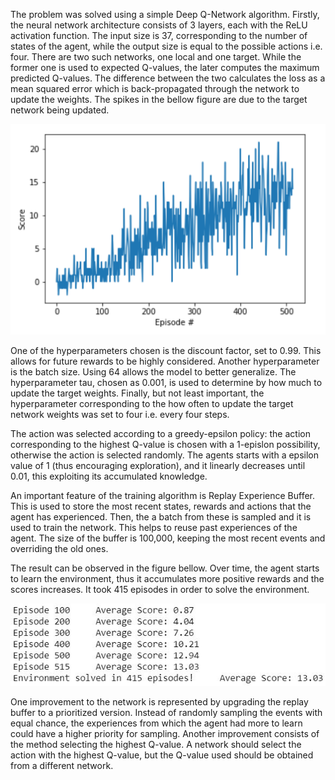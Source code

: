 The problem was solved using a simple Deep Q-Network algorithm. Firstly, the neural network architecture consists of 3 layers, each with the ReLU activation function. The input size is 37, corresponding to the number of states of the agent, while the output size is equal to the possible actions i.e. four. There are two such networks, one local and one target. While the former one is used to expected Q-values, the later computes the maximum predicted Q-values. The difference between the two calculates the loss as a mean squared error which is back-propagated through the network to update the weights. The spikes in the bellow figure are due to the target network being updated.

![Image of Rewards](/Plot.png)

One of the hyperparameters chosen is the discount factor, set to 0.99. This allows for future rewards to be highly considered. Another hyperparameter is the batch size. Using 64 allows the model to better generalize. The hyperparameter tau, chosen as 0.001, is used to determine by how much to update the target weights. Finally, but not least important, the hyperparameter corresponding to the how often to update the target network weights was set to four i.e. every four steps.

The action was selected according to a greedy-epsilon policy: the action corresponding to the highest Q-value is chosen with a 1-epislon possibility, otherwise the action is selected randomly. The agents starts with a epsilon value of 1 (thus encouraging exploration), and it linearly decreases until 0.01, this exploiting its accumulated knowledge.

An important feature of the training algorithm is Replay Experience Buffer. This is used to store the most recent states, rewards and actions that the agent has experienced. Then, the a batch from these is sampled and it is used to train the network. This helps to reuse past experiences of the agent. The size of the buffer is 100,000, keeping the most recent events and overriding the old ones.

The result can be observed in the figure bellow. Over time, the agent starts to learn the environment, thus it accumulates more positive rewards and the scores increases. It took 415 episodes in order to solve the environment.

![Image of Steps](/Steps.JPG)

One improvement to the network is represented by upgrading the replay buffer to a prioritized version. Instead of randomly sampling the events with equal chance, the experiences from which the agent had more to learn could have a higher priority for sampling. Another improvement consists of the method selecting the highest Q-value. A network should select the action with the highest Q-value, but the Q-value used should be obtained from a different network.
